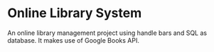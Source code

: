 # Online Library System
An online library management project using handle bars and SQL as database. It makes use of Google Books API.
